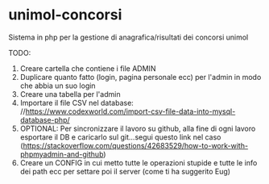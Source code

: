 # unimol-concorsi
Sistema in php per la gestione di anagrafica/risultati dei concorsi unimol


TODO:
1) Creare cartella che contiene i file ADMIN
2) Duplicare quanto fatto (login, pagina personale ecc) per l'admin in modo che abbia un suo login
3) Creare una tabella per l'admin
4) Importare il file CSV nel database: //https://www.codexworld.com/import-csv-file-data-into-mysql-database-php/
5) OPTIONAL: Per sincronizzare il lavoro su github, alla fine di ogni lavoro esportare il DB e caricarlo sul git...segui questo link nel caso (https://stackoverflow.com/questions/42683529/how-to-work-with-phpmyadmin-and-github)
6) Creare un CONFIG in cui metto tutte le operazioni stupide e tutte le info dei path ecc per settare poi il server (come ti ha suggerito Eug)